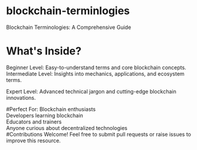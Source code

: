 # blockchain-terminlogies
Blockchain Terminologies: A Comprehensive Guide

# What's Inside?
Beginner Level: Easy-to-understand terms and core blockchain concepts. <br/>
Intermediate Level: Insights into mechanics, applications, and ecosystem terms.  <br/>

Expert Level: Advanced technical jargon and cutting-edge blockchain innovations. <br/>

#Perfect For:
Blockchain enthusiasts <br/>
Developers learning blockchain <br/>
Educators and trainers <br/>
Anyone curious about decentralized technologies <br/>
#Contributions Welcome!
Feel free to submit pull requests or raise issues to improve this resource. 
